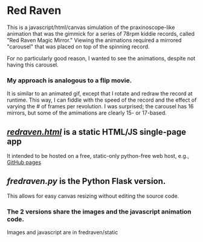 # Red Raven

This is a javascript/html/canvas simulation of the praxinoscope-like
animation that was the gimmick for a series of 78rpm kiddie records,
called "Red Raven Magic Mirror."  Viewing the animations required a
mirrored "carousel" that was placed on top of the spinning record.

For no particularly good reason, I wanted to see the animations,
despite not having this carousel.

### My approach is analogous to a flip movie.
It is similar to an animated
gif, except that I rotate and redraw the record at runtime. This way,
I can fiddle with the speed of the record and the effect of varying
the # of frames per revolution.  I was surprised; the carousel has 
16 mirrors, but some of the amimations are clearly 15- or 17-based. 

## [*redraven.html*](redraven.html) is a static HTML/JS single-page app
It intended to be hosted on a free, static-only python-free web host,
e.g., [GitHub pages](https://bxharold.github.io/fredraven/)

## *fredraven.py* is the Python Flask version.
This allows for easy canvas resizing without editing the source code.

### The 2 versions share the images and the javascript animation code.
Images and javascript are in fredraven/static





